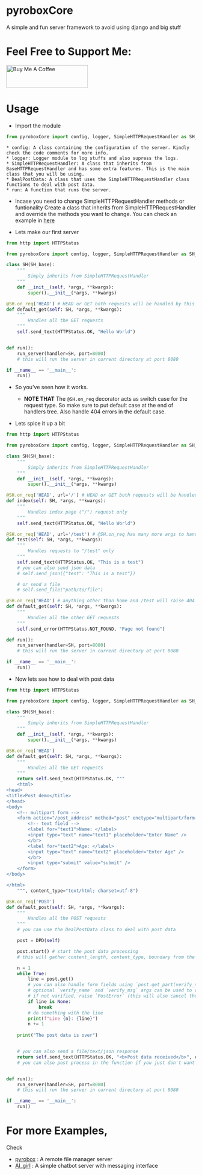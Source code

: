 # pyroboxCore
A simple and fun server framework to avoid using django and big stuff

# Feel Free to Support Me:
<a href="https://www.buymeacoffee.com/RaSan147" target="_blank"><img src="https://cdn.buymeacoffee.com/buttons/v2/default-yellow.png" alt="Buy Me A Coffee" style="height: 60px !important;width: 217px !important;" ></a>

# Usage
* Import the module
```python
from pyroboxCore import config, logger, SimpleHTTPRequestHandler as SH_base, DealPostData as DPD, run as run_server
```
    * config: A class containing the configuration of the server. Kindly check the code comments for more info.
	* logger: Logger module to log stuffs and also supress the logs.
	* SimpleHTTPRequestHandler: A class that inherits from BaseHTTPRequestHandler and has some extra features. This is the main class that you will be using.
	* DealPostData: A class that uses the SimpleHTTPRequestHandler class functions to deal with post data.
	* run: A function that runs the server.

* Incase you need to change SimpleHTTPRequestHandler methods or funtionality Create a class that inherits from SimpleHTTPRequestHandler and override the methods you want to change. You can check an example in [here](https://github.com/RaSan147/pyrobox/blob/c18462f2674cfe8aac1b2e86ac1f79f3866c671d/dev_src/local_server_pyrobox.py#L145) 

* Lets make our first server
```python
from http import HTTPStatus

from pyroboxCore import config, logger, SimpleHTTPRequestHandler as SH_base, run as run_server

class SH(SH_base):
	"""
		Simply inherits from SimpleHTTPRequestHandler
	"""
	def __init__(self, *args, **kwargs):
		super().__init__(*args, **kwargs)

@SH.on_req('HEAD') # HEAD or GET both requests will be handled by this function
def default_get(self: SH, *args, **kwargs):
	"""
		Handles all the GET requests
	"""
	self.send_text(HTTPStatus.OK, "Hello World")


def run():
	run_server(handler=SH, port=8080)
	# this will run the server in current directory at port 8080

if __name__ == '__main__':
	run()
```

* So you've seen how it works.
  * **NOTE THAT** The `@SH.on_req` decorator acts as switch case for the request type. So make sure to put default case at the end of handlers tree. Also handle 404 errors in the default case.

* Lets spice it up a bit
```python
from http import HTTPStatus

from pyroboxCore import config, logger, SimpleHTTPRequestHandler as SH_base, run as run_server

class SH(SH_base):
	"""
		Simply inherits from SimpleHTTPRequestHandler
	"""
	def __init__(self, *args, **kwargs):
		super().__init__(*args, **kwargs)

@SH.on_req('HEAD', url='/') # HEAD or GET both requests will be handled by this function
def index(self: SH, *args, **kwargs):
	"""
		Handles index page ("/") request only
	"""
	self.send_text(HTTPStatus.OK, "Hello World")

@SH.on_req('HEAD', url='/test') # @SH.on_req has many more args to handle request url and query string. Check the code comments for more info
def test(self: SH, *args, **kwargs):
	"""
		Handles requests to "/test" only
	"""
	self.send_text(HTTPStatus.OK, "This is a test")
	# you can also send json data
	# self.send_json({"test": "This is a test"})

	# or send a file
	# self.send_file("path/to/file")

@SH.on_req('HEAD') # anything other than home and /test will raise 404
def default_get(self: SH, *args, **kwargs):
	"""
		Handles all the other GET requests
	"""
	self.send_error(HTTPStatus.NOT_FOUND, "Page not found")

def run():
	run_server(handler=SH, port=8080)
	# this will run the server in current directory at port 8080

if __name__ == '__main__':
	run()
```

* Now lets see how to deal with post data
```python
from http import HTTPStatus

from pyroboxCore import config, logger, SimpleHTTPRequestHandler as SH_base, DealPostData as DPD, run as run_server

class SH(SH_base):
	"""
		Simply inherits from SimpleHTTPRequestHandler
	"""
	def __init__(self, *args, **kwargs):
		super().__init__(*args, **kwargs)

@SH.on_req('HEAD')
def default_get(self: SH, *args, **kwargs):
	"""
		Handles all the GET requests
	"""
	return self.send_text(HTTPStatus.OK, """
	<html>
<head>
<title>Post demo</title>
</head>
<body>
	<!-- multipart form -->
	<form action="/post_address" method="post" enctype="multipart/form-data">
		<!-- text field -->
		<label for="text1">Name: </label>
		<input type="text" name="text1" placeholder="Enter Name" />
		</br>
		<label for="text2">Age: </label>
		<input type="text" name="text2" placeholder="Enter Age" />
		</br>
		<input type="submit" value="submit" />
	</form>
</body>

</html>
	""", content_type="text/html; charset=utf-8")

@SH.on_req('POST')
def default_post(self: SH, *args, **kwargs):
	"""
		Handles all the POST requests
	"""
	# you can use the DealPostData class to deal with post data

	post = DPD(self)

	post.start() # start the post data processing
	# this will gather content_length, content_type, boundary from the request headers and reach the end of the headers (and the 1st boundary at line 0)

	n = 1
	while True:
		line = post.get()
		# you can also handle form fields using `post.get_part(verify_name=None, varify_msg=None)`
		# optional `verify_name` and `verify_msg` args can be used to verify the name of the field and the message
		# if not varified, raise `PostError` (this will also cancel the post connection. So you can actually block requests before they even complete) 
		if line is None:
			break
		# do something with the line
		print(f"Line {n}: {line}")
		n += 1
		
	print("The post data is over")


	# you can also send a file/text/json response
	return self.send_text(HTTPStatus.OK, "<b>Post data received</b>", content_type="text/html; charset=utf-8")
	# you can also post process in the function if you just don't want to return anything yet


def run():
	run_server(handler=SH, port=8080)
	# this will run the server in current directory at port 8080

if __name__ == '__main__':
	run()
```

# For more Examples,
Check 
* [pyrobox](https://github.com/RaSan147/pyrobox/tree/master/src) : A remote file manager server
* [AI_girl](https://github.com/RaSan147/VoiceAI-Asuna/blob/main/src/App_server.py) : A simple chatbot server with messaging interface
